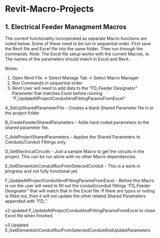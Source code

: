 # Revit-Macro-Projects

## 1. Electrical Feeder Managment Macros

The current functionality incorporated as separate Macro functions are noted below.  Some of these need to be run in sequential order.  First save the Revit file and Excel file into the same folder. Then run through the commands: Note: The Excel file setup works with the current Macros, ie. The names of the parameters should match in Excel and Revit.  

Notes:
1. Open Revit File -> Select Manage Tab -> Select Macro Manager
2. Run Commands in sequential order
3. Revit User will need to add data to the "FD_Feeder Designator" Parameter that matches Excel before running "F_UpdateAllProjectConduitAndFittingParamsFromExcel"

A_SetUpSharedParameterFile - Creates a blank Shared Parameter file in in the project folder

B_CreateFeederSharedParameters - Adds hard coded parameters to the shared parameter file. 

C_AddProjectSharedParameters - Applies the Shared Parameters to Conduits/Conduit Fittings only.  

D_GetElectricalCircuits - Just a sample Macro to get the circuits in the project.  This can be run alone with no other Macro dependencies. 

E_GetElementsInConduitRunFromSelecedConduit - This is a work in progress and not fully functional yet. 

F_UpdateAllProjectConduitAndFittingParamsFromExcel - Before this Macro is run the user will need to fill out the conduit/conduit fittings “FD_Feeder Designator” that will match that in the Excel file.  If there are typos or noting is filled out, then it will not update the other related Shared Parameters appended with “FD_”.

v2
updated F_UpdateAllProjectConduitAndFittingParamsFromExcel to close Excel file when finished.  

v3 
Updated E_GetElementsInConduitRunFromSelectedConduitAndUpdateParameters
